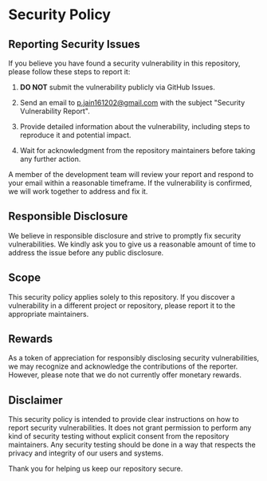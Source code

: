 # Security Policy
## Reporting Security Issues

If you believe you have found a security vulnerability in this repository, please follow these steps to report it:

1. **DO NOT** submit the vulnerability publicly via GitHub Issues.

2. Send an email to [p.jain161202@gmail.com](mailto:p.jain161202@gmail.com) with the subject "Security Vulnerability Report".

3. Provide detailed information about the vulnerability, including steps to reproduce it and potential impact.

4. Wait for acknowledgment from the repository maintainers before taking any further action.

A member of the development team will review your report and respond to your email within a reasonable timeframe. If the vulnerability is confirmed, we will work together to address and fix it.

## Responsible Disclosure

We believe in responsible disclosure and strive to promptly fix security vulnerabilities. We kindly ask you to give us a reasonable amount of time to address the issue before any public disclosure.

## Scope

This security policy applies solely to this repository. If you discover a vulnerability in a different project or repository, please report it to the appropriate maintainers.

## Rewards

As a token of appreciation for responsibly disclosing security vulnerabilities, we may recognize and acknowledge the contributions of the reporter. However, please note that we do not currently offer monetary rewards.

## Disclaimer

This security policy is intended to provide clear instructions on how to report security vulnerabilities. It does not grant permission to perform any kind of security testing without explicit consent from the repository maintainers. Any security testing should be done in a way that respects the privacy and integrity of our users and systems.

Thank you for helping us keep our repository secure.


